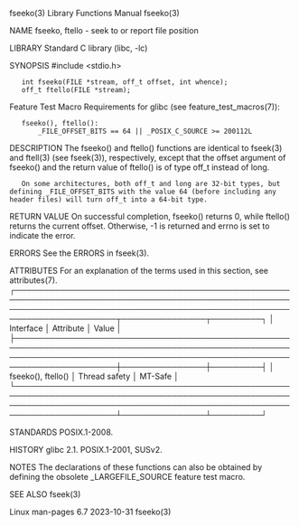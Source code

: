 fseeko(3)                                                                                 Library Functions Manual                                                                                fseeko(3)

NAME
       fseeko, ftello - seek to or report file position

LIBRARY
       Standard C library (libc, -lc)

SYNOPSIS
       #include <stdio.h>

       int fseeko(FILE *stream, off_t offset, int whence);
       off_t ftello(FILE *stream);

   Feature Test Macro Requirements for glibc (see feature_test_macros(7)):

       fseeko(), ftello():
           _FILE_OFFSET_BITS == 64 || _POSIX_C_SOURCE >= 200112L

DESCRIPTION
       The  fseeko()  and  ftello()  functions are identical to fseek(3) and ftell(3) (see fseek(3)), respectively, except that the offset argument of fseeko() and the return value of ftello() is of type
       off_t instead of long.

       On some architectures, both off_t and long are 32-bit types, but defining _FILE_OFFSET_BITS with the value 64 (before including any header files) will turn off_t into a 64-bit type.

RETURN VALUE
       On successful completion, fseeko() returns 0, while ftello() returns the current offset.  Otherwise, -1 is returned and errno is set to indicate the error.

ERRORS
       See the ERRORS in fseek(3).

ATTRIBUTES
       For an explanation of the terms used in this section, see attributes(7).
       ┌────────────────────────────────────────────────────────────────────────────────────────────────────────────────────────────────────────────────────────────────────────┬───────────────┬─────────┐
       │ Interface                                                                                                                                                              │ Attribute     │ Value   │
       ├────────────────────────────────────────────────────────────────────────────────────────────────────────────────────────────────────────────────────────────────────────┼───────────────┼─────────┤
       │ fseeko(), ftello()                                                                                                                                                     │ Thread safety │ MT-Safe │
       └────────────────────────────────────────────────────────────────────────────────────────────────────────────────────────────────────────────────────────────────────────┴───────────────┴─────────┘

STANDARDS
       POSIX.1-2008.

HISTORY
       glibc 2.1.  POSIX.1-2001, SUSv2.

NOTES
       The declarations of these functions can also be obtained by defining the obsolete _LARGEFILE_SOURCE feature test macro.

SEE ALSO
       fseek(3)

Linux man-pages 6.7                                                                              2023-10-31                                                                                       fseeko(3)
